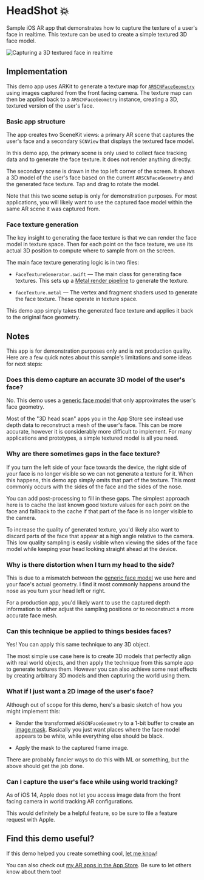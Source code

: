 # HeadShot 💥

Sample iOS AR app that demonstrates how to capture the texture of a user's face in realtime. This texture can be used to create a simple textured 3D face model.

![Capturing a 3D textured face in realtime](documentation/demo.gif)

## Implementation

This demo app uses ARKit to generate a texture map for [`ARSCNFaceGeometry`](https://developer.apple.com/documentation/arkit/arscnfacegeometry) using images captured from the front facing camera. The texture map can then be applied back to a `ARSCNFaceGeometry` instance, creating a 3D, textured version of the user's face.

### Basic app structure

The app creates two SceneKit views: a primary AR scene that captures the user's face and a secondary `SCNView` that displays the textured face model.

In this demo app, the primary scene is only used to collect face tracking data and to generate the face texture. It does not render anything directly.

The secondary scene is drawn in the top left corner of the screen. It shows a 3D model of the user's face based on the current `ARSCNFaceGeometry` and the generated face texture. Tap and drag to rotate the model.

Note that this two scene setup is only for demonstration purposes. For most applications, you will likely want to use the captured face model within the same AR scene it was captured from.

### Face texture generation

The key insight to generating the face texture is that we can render the face model in texture space. Then for each point on the face texture, we use its actual 3D position to compute where to sample from on the screen.

The main face texture generating logic is in two files:

- `FaceTextureGenerator.swift` — The main class for generating face textures. This sets up a [Metal render pipeline](https://developer.apple.com/documentation/metal/render_pipelines) to generate the texture.

- `faceTexture.metal` — The vertex and fragment shaders used to generate the face texture. These operate in texture space.

This demo app simply takes the generated face texture and applies it back to the original face geometry.

## Notes

This app is for demonstration purposes only and is not production quality. Here are a few quick notes about this sample's limitations and some ideas for next steps:

### Does this demo capture an accurate 3D model of the user's face?

No. This demo uses a [generic face model](https://developer.apple.com/documentation/arkit/arscnfacegeometry) that only approximates the user's face geometry.

Most of the "3D head scan" apps you in the App Store see instead use depth data to reconstruct a mesh of the user's face. This can be more accurate, however it is considerably more difficult to implement. For many applications and prototypes, a simple textured model is all you need.

### Why are there sometimes gaps in the face texture?

If you turn the left side of your face towards the device, the right side of your face is no longer visible so we can not generate a texture for it. When this happens, this demo app simply omits that part of the texture. This most commonly occurs with the sides of the face and the sides of the nose.

You can add post-processing to fill in these gaps. The simplest approach here is to cache the last known good texture values for each point on the face and fallback to the cache if that part of the face is no longer visible to the camera.

To increase the quality of generated texture, you'd likely also want to discard parts of the face that appear at a high angle relative to the camera. This low quality sampling is easily visible when viewing the sides of the face model while keeping your head looking straight ahead at the device.

### Why is there distortion when I turn my head to the side?

This is due to a mismatch between the [generic face model](https://developer.apple.com/documentation/arkit/arscnfacegeometry) we use here and your face's actual geometry. I find it most commonly happens around the nose as you turn your head left or right.

For a production app, you'd likely want to use the captured depth information to either adjust the sampling positions or to reconstruct a more accurate face mesh.

### Can this technique be applied to things besides faces?

Yes! You can apply this same technique to any 3D object.

The most simple use case here is to create 3D models that perfectly align with real world objects, and then apply the technique from this sample app to generate textures them. However you can also achieve some neat effects by creating arbitrary 3D models and then capturing the world using them.

### What if I just want a 2D image of the user's face?

Although out of scope for this demo, here's a basic sketch of how you might implement this:

- Render the transformed `ARSCNFaceGeometry` to a 1-bit buffer to create an [image mask](https://en.wikipedia.org/wiki/Mask_(computing)#Image_masks). Basically you just want places where the face model appears to be white, while everything else should be black.

- Apply the mask to the captured frame image.

There are probably fancier ways to do this with ML or something, but the above should get the job done.

### Can I capture the user's face while using world tracking?

As of iOS 14, Apple does not let you access image data from the front facing camera in world tracking AR configurations.

This would definitely be a helpful feature, so be sure to file a feature request with Apple.

## Find this demo useful?

If this demo helped you create something cool, [let me know](https://twitter.com/mattbierner)!

You can also check out [my AR apps in the App Store](https://apps.apple.com/us/developer/matt-bierner/id1328805395). Be sure to let others know about them too!
